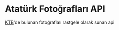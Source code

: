 # Atatürk Fotoğrafları API
[KTB](https://www.ktb.gov.tr/TR-96576/ataturk-fotograflari.html)'de bulunan fotoğrafları rastgele olarak sunan api